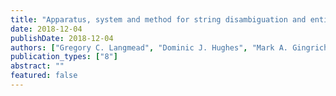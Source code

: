 ```yaml
---
title: "Apparatus, system and method for string disambiguation and entity ranking"
date: 2018-12-04
publishDate: 2018-12-04
authors: ["Gregory C. Langmead", "Dominic J. Hughes", "Mark A. Gingrich", "Ravi Chandra Jammalamadaka", "Donald R. Beaver", "Shizhu Liu", "Pushkaraj Bhirud", "Kamal M. Ali", "Daniel Ribeiro Silva", "Martin J. Murrett"]
publication_types: ["8"]
abstract: ""
featured: false
---
```


